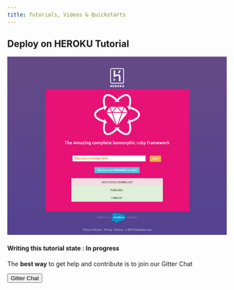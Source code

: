 ```yaml
---
title: Tutorials, Videos & Quickstarts
---
```


## <i class="flaticon-professor-teaching"></i><span class="bigfirstletter">D</span>eploy on HEROKU Tutorial

<img src="/images/tutorials/Hyperloop-Deployingheroku.jpg" class="imgborder">

#### Writing this tutorial state : In progress




<div>
  <p>The <strong>best way</strong> to get help and contribute is to join our Gitter Chat</p>
  <button type="button" class="btn btn-primary btn-lg btn-hyperloopgitter" onclick="location.href='https://gitter.im/ruby-hyperloop/chat';">Gitter Chat</button>
</div>